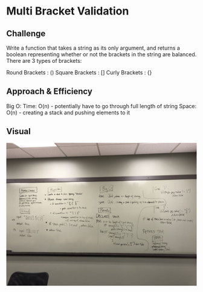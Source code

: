 # Multi Bracket Validation

## Challenge
Write a function that takes a string as its only argument, and returns a boolean representing whether or not the brackets in the string are balanced. There are 3 types of brackets:

Round Brackets : ()
Square Brackets : []
Curly Brackets : {}

## Approach & Efficiency
Big O:
Time: O(n) - potentially have to go through full length of string
Space: O(n) - creating a stack and pushing elements to it

## Visual
![whiteboard_image](https://github.com/allisa/Data-Structures-and-Algorithms/blob/master/assets/multi-bracket-validation.jpeg)
